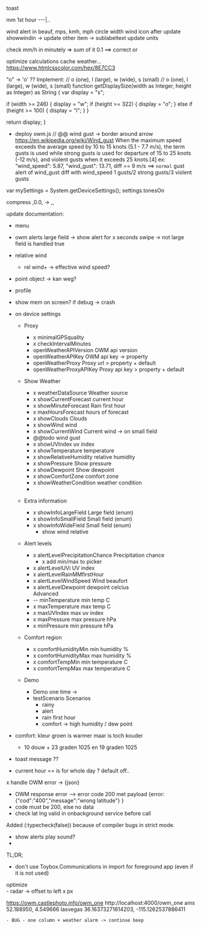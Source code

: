 toast

mm 1st hour
---|..

wind alert
in beauf, mps, kmh, mph
circle width wind icon
after update showwindin -> update other item -> sublabeltext update units

check mm/h in minutely => sum of it
0.1 ==> correct or

optimize calculations 
cache weather... 
https://www.htmlcsscolor.com/hex/8E7CC3

"o" -> 'o' ??
Implement:
// o (one), l (large), w (wide), s (small)
// o (one), l (large), w (wide), s (small)
function getDisplaySize(width as Integer, height as Integer) as String {
  var display = "s";

  if (width >= 246) {
    display = "w";
    if (height >= 322) {
      display = "o";
    } else if (height >= 100) {
      display = "l";
    }
  }

  return display;
}



- deploy owm.js // @@ 
wind gust -> border around arrow
  https://en.wikipedia.org/wiki/Wind_gust
 When the maximum speed exceeds the average speed by 10 to 15 knots (5.1 - 7.7 m/s), the term gusts is used while strong gusts is used for departure of 15 to 25 knots (-12 m/s), and violent gusts when it exceeds 25 knots.[4]
ex:
  "wind_speed": 5.87,
  "wind_gust": 13.71,
    diff == 9 m/s ==> `normal` gust 
alert of wind_gust diff with wind_speed
    1 gusts/2 strong gusts/3 violent gusts

var mySettings = System.getDeviceSettings();
settings.tonesOn

compress ,0.0, -> ,, 

update documentation: 
- menu
- owm alerts
    large field -> show alert for x seconds
    swipe -> not large field is handled true
- relative wind
  - rel wind+ -> effective wind speed?

- point object -> kan weg?
- profile 
 
- show mem on screen? if debug -> crash
- on device settings
  - Proxy
    - x minimalGPSquality
    - x checkIntervalMinutes
    - openWeatherAPIVersion OWM api version
    - openWeatherAPIKey OWM api key -> property
    - openWeatherProxy Proxy url > property + default
    - openWeatherProxyAPIKey Proxy api key > property  + default

  - Show Weather
    - x weatherDataSource Weather source      
    - x showCurrentForecast current hour 
    - x showMinuteForecast Rain first hour
    - x maxHoursForecast hours of forecast
    - x showClouds Clouds
    - x showWind wind      
    - x showCurrentWind Current wind -> on small field
    - @@todo wind gust
    - x showUVIndex uv index
    - x showTemperature temperature
    - x showRelativeHumidity relative humidity
    - x showPressure Show pressure
    - x showDewpoint Show dewpoint
    - x showComfortZone comfort zone
    - x showWeatherCondition weather condition
    - 

  - Extra information
    - x showInfoLargeField Large field (enum)
    - x showInfoSmallField Small field (enum)
    - x showInfoWideField Small field (enum)
      - show wind relative
  - Alert levels
    - x alertLevelPrecipitationChance Precipitation chance
      - x add min/max to picker
    - x alertLevelUVi UV index
    - x alertLevelRainMMfirstHour
    - x alertLevelWindSpeed Wind beaufort
    - x alertLevelDewpoint dewpoint celcius    
    Advanced
    - -- minTemperature min temp C
    - x maxTemperature max temp C
    - x maxUVIndex max uv index
    - x maxPressure max pressure hPa
    - x minPressure min pressure hPa
  - Comfort region
    - x comfortHumidityMin min humidity %
    - x comfortHumidityMax max humidity %
    - x comfortTempMin min temperature C
    - x comfortTempMax max temperature C
  - Demo
    - Demo one time -> 
    - testScenario Scenarios
      - rainy
      - alert
      - rain first hour
      - comfort -> high humidity / dew point


- comfort: kleur groen is warmer maar is toch kouder 
  - 10 douw + 23 graden 1025  en 19 graden 1025
- toast message ??

- current hour == is for whole day ? default off..
  
x handle OWM error -> {json}
- OWM response error --> error code 200 met payload {error: {"cod":"400","message":"wrong latitude"} }
- code must be 200, else no data
- check lat lng valid in onbackground service before call

Added (:typecheck(false)) because of compiler bugs in strict mode.

- show alerts play sound?
- 
TL;DR;
 - don't use Toybox.Communications in import for foreground app (even if it is not used)

optimize	
    - radar -> offset to left x px

https://owm.castlephoto.info/owm_one
http://localhost:4000/owm_one
ams 52.188950, 4.549666
lasvegas 36.16373271614203, -115.1262537886411


	- BUG - one column + weather alarm -> continue beep
	



